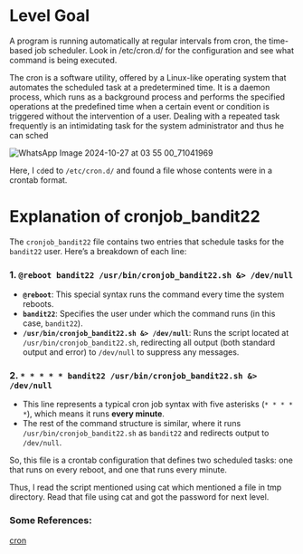 # Level Goal
A program is running automatically at regular intervals from cron, the time-based job scheduler. Look in /etc/cron.d/ for the configuration and see what command is being executed.

The cron is a software utility, offered by a Linux-like operating system that automates the scheduled task at a predetermined time. It is a daemon process, which runs as a background process and performs the specified operations at the predefined time when a certain event or condition is triggered without the intervention of a user. Dealing with a repeated task frequently is an intimidating task for the system administrator and thus he can sched


![WhatsApp Image 2024-10-27 at 03 55 00_71041969](https://github.com/user-attachments/assets/0cdd8a8a-2e60-407e-a45b-25bb01faef1c)

Here, I `cd`ed to `/etc/cron.d/` and found a file whose contents were in a crontab format. 


# Explanation of cronjob_bandit22

The `cronjob_bandit22` file contains two entries that schedule tasks for the `bandit22` user. Here’s a breakdown of each line:

### 1. `@reboot bandit22 /usr/bin/cronjob_bandit22.sh &> /dev/null`
- **`@reboot`**: This special syntax runs the command every time the system reboots.
- **`bandit22`**: Specifies the user under which the command runs (in this case, `bandit22`).
- **`/usr/bin/cronjob_bandit22.sh &> /dev/null`**: Runs the script located at `/usr/bin/cronjob_bandit22.sh`, redirecting all output (both standard output and error) to `/dev/null` to suppress any messages.

### 2. `* * * * * bandit22 /usr/bin/cronjob_bandit22.sh &> /dev/null`
- This line represents a typical cron job syntax with five asterisks (`* * * * *`), which means it runs **every minute**.
- The rest of the command structure is similar, where it runs `/usr/bin/cronjob_bandit22.sh` as `bandit22` and redirects output to `/dev/null`.

So, this file is a crontab configuration that defines two scheduled tasks: one that runs on every reboot, and one that runs every minute.

Thus, I read the script mentioned using cat which mentioned a file in tmp directory. Read that file using cat and got the password for next level.

### Some References:

[cron](https://www.geeksforgeeks.org/cron-command-in-linux-with-examples/)
